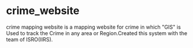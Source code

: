 # crime_website
crime mapping website is a mapping website for crime in which "GIS" is Used to track the Crime in any area or Region.Created this system with the
team of ISRO(IIRS).
